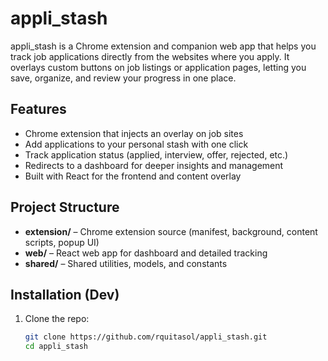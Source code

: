 # appli_stash

appli_stash is a Chrome extension and companion web app that helps you track job applications directly from the websites where you apply. It overlays custom buttons on job listings or application pages, letting you save, organize, and review your progress in one place.

## Features

- Chrome extension that injects an overlay on job sites
- Add applications to your personal stash with one click
- Track application status (applied, interview, offer, rejected, etc.)
- Redirects to a dashboard for deeper insights and management
- Built with React for the frontend and content overlay

## Project Structure

- **extension/** – Chrome extension source (manifest, background, content scripts, popup UI)
- **web/** – React web app for dashboard and detailed tracking
- **shared/** – Shared utilities, models, and constants

## Installation (Dev)

1. Clone the repo:
   ```bash
   git clone https://github.com/rquitasol/appli_stash.git
   cd appli_stash
   ```
